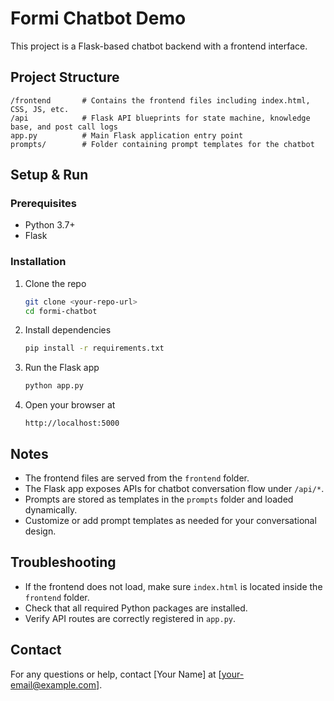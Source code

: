 
# Formi Chatbot Demo

This project is a Flask-based chatbot backend with a frontend interface.

## Project Structure

```
/frontend       # Contains the frontend files including index.html, CSS, JS, etc.
/api            # Flask API blueprints for state machine, knowledge base, and post call logs
app.py          # Main Flask application entry point
prompts/        # Folder containing prompt templates for the chatbot
```

## Setup & Run

### Prerequisites
- Python 3.7+
- Flask

### Installation

1. Clone the repo
   ```bash
   git clone <your-repo-url>
   cd formi-chatbot
   ```

2. Install dependencies
   ```bash
   pip install -r requirements.txt
   ```

3. Run the Flask app
   ```bash
   python app.py
   ```

4. Open your browser at
   ```
   http://localhost:5000
   ```

## Notes

- The frontend files are served from the `frontend` folder.
- The Flask app exposes APIs for chatbot conversation flow under `/api/*`.
- Prompts are stored as templates in the `prompts` folder and loaded dynamically.
- Customize or add prompt templates as needed for your conversational design.

## Troubleshooting

- If the frontend does not load, make sure `index.html` is located inside the `frontend` folder.
- Check that all required Python packages are installed.
- Verify API routes are correctly registered in `app.py`.

## Contact

For any questions or help, contact [Your Name] at [your-email@example.com].
